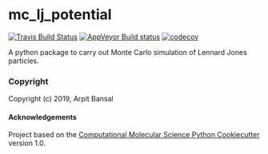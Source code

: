 mc_lj_potential
==============================
[//]: # (Badges)
[![Travis Build Status](https://travis-ci.org/REPLACE_WITH_OWNER_ACCOUNT/mc_lj_potential.png)](https://travis-ci.org/REPLACE_WITH_OWNER_ACCOUNT/mc_lj_potential)
[![AppVeyor Build status](https://ci.appveyor.com/api/projects/status/REPLACE_WITH_APPVEYOR_LINK/branch/master?svg=true)](https://ci.appveyor.com/project/REPLACE_WITH_OWNER_ACCOUNT/mc_lj_potential/branch/master)
[![codecov](https://codecov.io/gh/REPLACE_WITH_OWNER_ACCOUNT/mc_lj_potential/branch/master/graph/badge.svg)](https://codecov.io/gh/REPLACE_WITH_OWNER_ACCOUNT/mc_lj_potential/branch/master)

A python package to carry out Monte Carlo simulation of Lennard Jones particles.

### Copyright

Copyright (c) 2019, Arpit Bansal


#### Acknowledgements
 
Project based on the 
[Computational Molecular Science Python Cookiecutter](https://github.com/molssi/cookiecutter-cms) version 1.0.
